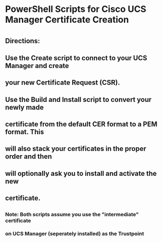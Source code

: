 # PowerShell Scripts for Cisco UCS Manager Certificate Creation
# 
## Directions:
## Use the Create script to connect to your UCS Manager and create
## your new Certificate Request (CSR).
##
## Use the Build and Install script to convert your newly made
## certificate from the default CER format to a PEM format. This
## will also stack your certificates in the proper order and then 
## will optionally ask you to install and activate the new
## certificate. 
##
### Note: Both scripts assume you use the "intermediate" certificate
### on UCS Manager (seperately installed) as the Trustpoint
